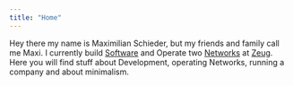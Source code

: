 ```yaml
---
title: "Home"
---
```

Hey there my name is Maximilian Schieder, but my friends and family call me Maxi. I currently build [Software](http://assemble.io) and Operate two [Networks](http://assemble.io) at [Zeug](https://zeug.io).
Here you will find stuff about Development, operating Networks, running a company and about minimalism.

